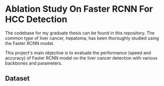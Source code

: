 # Ablation Study On Faster RCNN For HCC Detection
The codebase for my graduate thesis can be found in this repository. The common type of liver cancer, hepatoma, has been thoroughly studied using the Faster RCNN model.

This project's main objective is to evaluate the performance (speed and accuracy) of Faster RCNN model on the liver cancer detection with various backbones and parameters.




## Dataset

